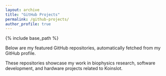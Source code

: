 ```yaml
---
layout: archive
title: "GitHub Projects"
permalink: /github-projects/
author_profile: true
---
```


{% include base_path %}

<div class="github-projects">
  <p>Below are my featured GitHub repositories, automatically fetched from my GitHub profile.</p>
  <p>These repositories showcase my work in biophysics research, software development, and hardware projects related to Koinslot.</p>

  <!-- Container for dynamically loaded GitHub repositories -->
  <div id="github-projects-container">
    <!-- GitHub repositories will be loaded here -->
  </div>
</div>

<style>
  .repo-stat {
    margin-right: 15px;
    color: #666;
  }
  .repo-topics {
    margin: 10px 0;
  }
  .repo-topic {
    display: inline-block;
    background: #f1f8ff;
    border: 1px solid #c8e1ff;
    border-radius: 3px;
    padding: 2px 8px;
    margin-right: 5px;
    margin-bottom: 5px;
    font-size: 0.8em;
  }
  .repo-links {
    margin-top: 15px;
  }
  .last-updated {
    font-style: italic;
    color: #666;
    font-size: 0.8em;
    margin-top: 30px;
  }
  .error-message {
    color: #721c24;
    background-color: #f8d7da;
    border: 1px solid #f5c6cb;
    border-radius: 4px;
    padding: 10px;
    margin-top: 15px;
  }
  .grid__wrapper {
    display: grid;
    grid-template-columns: repeat(auto-fill, minmax(300px, 1fr));
    gap: 20px;
  }
  .grid__item {
    background-color: #f9f9f9;
    border-radius: 5px;
    padding: 15px;
    box-shadow: 0 2px 5px rgba(0,0,0,0.1);
    transition: transform 0.3s ease;
  }
  .grid__item:hover {
    transform: translateY(-5px);
  }
</style>

<!-- Load the GitHub repository fetcher script -->
<script src="{{ base_path }}/assets/js/github-projects.js"></script>
